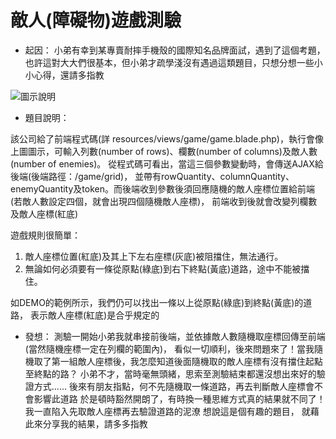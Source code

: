 # 敵人(障礙物)遊戲測驗
* 起因：
小弟有幸到某專賣耐摔手機殼的國際知名品牌面試，遇到了這個考題，
也許這對大大們很基本，但小弟才疏學淺沒有遇過這類題目，只想分想一些小小心得，還請多指教

![圖示說明](https://github.com/burgess1109/block_game/demo.jpg)

* 題目說明：

該公司給了前端程式碼(詳 resources/views/game/game.blade.php)，執行會像上圖圖示，可輸入列數(number of rows)、欄數(number of columns)及敵人數(number of enemies)。
從程式碼可看出，當這三個參數變動時，會傳送AJAX給後端(後端路徑：/game/grid)，
並帶有rowQuantity、columnQuantity、enemyQuantity及token。而後端收到參數後須回應隨機的敵人座標位置給前端(若敵人數設定四個，就會出現四個隨機敵人座標)，
前端收到後就會改變列欄數及敵人座標(紅底)

遊戲規則很簡單：

1. 敵人座標位置(紅底)及其上下左右座標(灰底)被阻擋住，無法通行。
2. 無論如何必須要有一條從原點(綠底)到右下終點(黃底)道路，途中不能被擋住。

如DEMO的範例所示，我們仍可以找出一條以上從原點(綠底)到終點(黃底)的道路，
表示敵人座標(紅底)是合乎規定的


* 發想：
測驗一開始小弟我就串接前後端，並依據敵人數隨機取座標回傳至前端(當然隨機座標一定在列欄的範圍內)，
看似一切順利，後來問題來了！當我隨機取了第一組敵人座標後，我怎麼知道後面隨機取的敵人座標有沒有擋住起點至終點的路？
小弟不才，當時毫無頭緒，思索至測驗結束都還沒想出來好的驗證方式......
後來有朋友指點，何不先隨機取一條道路，再去判斷敵人座標會不會影響此道路
於是頓時豁然開朗了，有時換一種思維方式真的結果就不同了！我一直陷入先取敵人座標再去驗證道路的泥潦
想說這是個有趣的題目，
就藉此來分享我的結果，請多多指教
